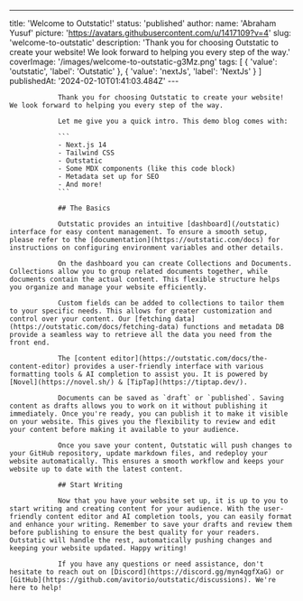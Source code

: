 ---
title: 'Welcome to Outstatic!'
status: 'published'
author:
  name: 'Abraham Yusuf'
    picture: 'https://avatars.githubusercontent.com/u/1417109?v=4'
    slug: 'welcome-to-outstatic'
    description: 'Thank you for choosing Outstatic to create your website! We look forward to helping you every step of the way.'
    coverImage: '/images/welcome-to-outstatic-g3Mz.png'
    tags:
      [
          { 'value': 'outstatic', 'label': 'Outstatic' },
              { 'value': 'nextJs', 'label': 'NextJs' }
                ]
                publishedAt: '2024-02-10T01:41:03.484Z'
                ---

                Thank you for choosing Outstatic to create your website! We look forward to helping you every step of the way.

                Let me give you a quick intro. This demo blog comes with:

                ```
                - Next.js 14
                - Tailwind CSS
                - Outstatic
                - Some MDX components (like this code block)
                - Metadata set up for SEO
                - And more!
                ```

                ## The Basics

                Outstatic provides an intuitive [dashboard](/outstatic) interface for easy content management. To ensure a smooth setup, please refer to the [documentation](https://outstatic.com/docs) for instructions on configuring environment variables and other details.

                On the dashboard you can create Collections and Documents. Collections allow you to group related documents together, while documents contain the actual content. This flexible structure helps you organize and manage your website efficiently.

                Custom fields can be added to collections to tailor them to your specific needs. This allows for greater customization and control over your content. Our [fetching data](https://outstatic.com/docs/fetching-data) functions and metadata DB provide a seamless way to retrieve all the data you need from the front end.

                The [content editor](https://outstatic.com/docs/the-content-editor) provides a user-friendly interface with various formatting tools & AI completion to assist you. It is powered by [Novel](https://novel.sh/) & [TipTap](https://tiptap.dev/).

                Documents can be saved as `draft` or `published`. Saving content as drafts allows you to work on it without publishing it immediately. Once you're ready, you can publish it to make it visible on your website. This gives you the flexibility to review and edit your content before making it available to your audience.

                Once you save your content, Outstatic will push changes to your GitHub repository, update markdown files, and redeploy your website automatically. This ensures a smooth workflow and keeps your website up to date with the latest content.

                ## Start Writing

                Now that you have your website set up, it is up to you to start writing and creating content for your audience. With the user-friendly content editor and AI completion tools, you can easily format and enhance your writing. Remember to save your drafts and review them before publishing to ensure the best quality for your readers. Outstatic will handle the rest, automatically pushing changes and keeping your website updated. Happy writing!

                If you have any questions or need assistance, don't hesitate to reach out on [Discord](https://discord.gg/myn4qgfXaG) or [GitHub](https://github.com/avitorio/outstatic/discussions). We're here to help!